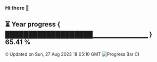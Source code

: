 ### Hi there 👋
⏳ Year progress { ███████████████████▁▁▁▁▁▁▁▁▁▁▁ } 65.41 %
---
⏰ Updated on Sun, 27 Aug 2023 18:05:10 GMT
![Progress Bar CI](https://github.com/Moyi321/Moyi321/workflows/Progress%20Bar%20CI/badge.svg)
